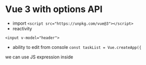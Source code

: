 # Vue 3 with options API
- import 
```<script src="https://unpkg.com/vue@3"></script>```
- reactivity 
```<h1>{{header}}</h1>
<input v-model="header">
```

- ability to edit from console 
```const taskList = Vue.createApp({```

we can use JS expression inside 
